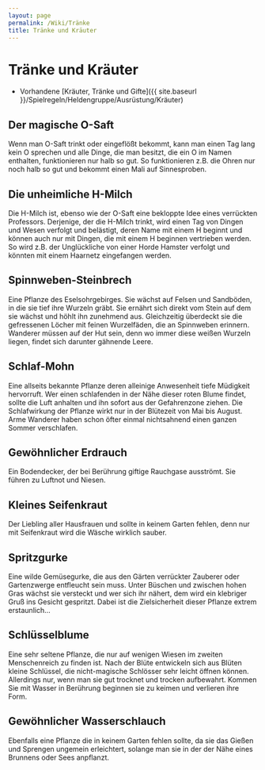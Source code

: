 ```yaml
---
layout: page
permalink: /Wiki/Tränke
title: Tränke und Kräuter
---
```


# Tränke und Kräuter

- Vorhandene [Kräuter, Tränke und Gifte]({{ site.baseurl }}/Spielregeln/Heldengruppe/Ausrüstung/Kräuter)

## Der magische O-Saft

Wenn man O-Saft trinkt oder eingeflößt bekommt, kann man einen Tag lang kein O sprechen und alle Dinge, die man besitzt, die ein O im Namen enthalten, funktionieren nur halb so gut. So funktionieren z.B. die Ohren nur noch halb so gut und bekommt einen Mali auf Sinnesproben.

## Die unheimliche H-Milch

Die H-Milch ist, ebenso wie der O-Saft eine bekloppte Idee eines verrückten Professors. Derjenige, der die H-Milch trinkt, wird einen Tag von Dingen und Wesen verfolgt und belästigt, deren Name mit einem H beginnt und können auch nur mit Dingen, die mit einem H beginnen vertrieben werden. So wird z.B. der Unglückliche von einer Horde Hamster verfolgt und könnten mit einem Haarnetz eingefangen werden.

## Spinnweben-Steinbrech

Eine Pflanze des Eselsohrgebirges. Sie wächst auf Felsen und Sandböden, in die sie tief ihre Wurzeln gräbt. Sie ernährt sich direkt vom Stein auf dem sie wächst und höhlt ihn zunehmend aus. Gleichzeitig überdeckt sie die gefressenen Löcher mit feinen Wurzelfäden, die an Spinnweben erinnern. Wanderer müssen auf der Hut sein, denn wo immer diese weißen Wurzeln liegen, findet sich darunter gähnende Leere. 

## Schlaf-Mohn

Eine allseits bekannte Pflanze deren alleinige Anwesenheit tiefe Müdigkeit hervorruft. Wer einen schlafenden in der Nähe dieser roten Blume findet, sollte die Luft anhalten und ihn sofort aus der Gefahrenzone ziehen. Die Schlafwirkung der Pflanze wirkt nur in der Blütezeit von Mai bis August. Arme Wanderer haben schon öfter einmal nichtsahnend einen ganzen Sommer verschlafen.

## Gewöhnlicher Erdrauch

Ein Bodendecker, der bei Berührung giftige Rauchgase ausströmt. Sie führen zu Luftnot und Niesen. 

## Kleines Seifenkraut

Der Liebling aller Hausfrauen und sollte in keinem Garten fehlen, denn nur mit Seifenkraut wird die Wäsche wirklich sauber.

## Spritzgurke

Eine wilde Gemüsegurke, die aus den Gärten verrückter Zauberer oder Gartenzwerge entfleucht sein muss. Unter Büschen und zwischen hohen Gras wächst sie versteckt und wer sich ihr nähert, dem wird ein klebriger Gruß ins Gesicht gespritzt. Dabei ist die Zielsicherheit dieser Pflanze extrem erstaunlich...

## Schlüsselblume

Eine sehr seltene Pflanze, die nur auf wenigen Wiesen im zweiten Menschenreich zu finden ist. Nach der Blüte entwickeln sich aus Blüten kleine Schlüssel, die nicht-magische Schlösser sehr leicht öffnen können. Allerdings nur, wenn man sie gut trocknet und trocken aufbewahrt. Kommen Sie mit Wasser in Berührung beginnen sie zu keimen und verlieren ihre Form. 

## Gewöhnlicher Wasserschlauch

Ebenfalls eine Pflanze die in keinem Garten fehlen sollte, da sie das Gießen und Sprengen ungemein erleichtert, solange man sie in der der Nähe eines Brunnens oder Sees anpflanzt.
